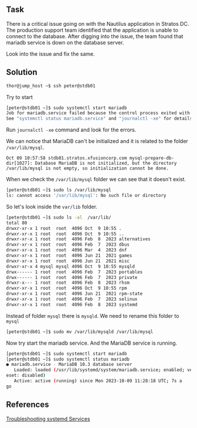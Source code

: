## Task
There is a critical issue going on with the Nautilus application in Stratos DC. The production support team identified that the application is unable to connect to the database. After digging into the issue, the team found that mariadb service is down on the database server.

Look into the issue and fix the same.
## Solution
```sh
thor@jump_host ~$ ssh peter@stdb01
```
Try to start 
```sh
[peter@stdb01 ~]$ sudo systemctl start mariadb
Job for mariadb.service failed because the control process exited with error code.
See "systemctl status mariadb.service" and "journalctl -xe" for details.
```

Run `journalctl -xe` command and look for the errors.

We can notice that MariaDB can't be initialized and it is related to the folder `/var/lib/mysql`.
```
Oct 09 10:57:58 stdb01.stratos.xfusioncorp.com mysql-prepare-db-dir[1027]: Database MariaDB is not initialized, but the directory /var/lib/mysql is not empty, so initialization cannot be done.
```

When we check the `/var/lib/mysql` folder we can see that it doesn't exist.

```sh
[peter@stdb01 ~]$ sudo ls /var/lib/mysql
ls: cannot access '/var/lib/mysql': No such file or directory
```

So let's look inside the `var/lib` folder.

```sh
[peter@stdb01 ~]$ sudo ls -al  /var/lib/
total 80
drwxr-xr-x 1 root  root  4096 Oct  9 10:55 .
drwxr-xr-x 1 root  root  4096 Oct  9 10:55 ..
drwxr-xr-x 1 root  root  4096 Feb  8  2023 alternatives
drwxr-xr-x 1 root  root  4096 Feb  7  2023 dbus
drwxr-xr-x 1 root  root  4096 Mar  4  2023 dnf
drwxr-xr-x 1 root  root  4096 Jun 21  2021 games
drwxr-xr-x 1 root  root  4096 Jun 21  2021 misc
drwxr-xr-x 4 mysql mysql 4096 Oct  9 10:55 mysqld
drwx------ 1 root  root  4096 Feb  7  2023 portables
drwx------ 1 root  root  4096 Feb  7  2023 private
drwxr-x--- 1 root  root  4096 Feb  8  2023 rhsm
drwxr-xr-x 1 root  root  4096 Oct  9 10:55 rpm
drwxr-xr-x 1 root  root  4096 Jun 21  2021 rpm-state
drwxr-xr-x 1 root  root  4096 Feb  7  2023 selinux
drwxr-xr-x 1 root  root  4096 Feb  8  2023 systemd
```

Instead of folder `mysql` there is `mysqld`. We need to rename this folder to `mysql`

```sh
[peter@stdb01 ~]$ sudo mv /var/lib/mysqld /var/lib/mysql
```

Now try start the mariadb service.
And the MariaDB service is running.
```sh
[peter@stdb01 ~]$ sudo systemctl start mariadb
[peter@stdb01 ~]$ sudo systemctl status mariadb
● mariadb.service - MariaDB 10.3 database server
   Loaded: loaded (/usr/lib/systemd/system/mariadb.service; enabled; vendor pr
eset: disabled)
   Active: active (running) since Mon 2023-10-09 11:28:18 UTC; 7s a
go
```
## References

[Troubleshooting systemd Services](https://photobyte.org/troubleshooting-systemd-services/)
